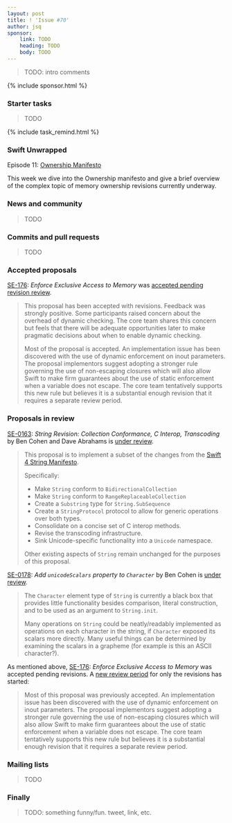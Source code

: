 ```yaml
---
layout: post
title: ! 'Issue #70'
author: jsq
sponsor:
    link: TODO
    heading: TODO
    body: TODO
---
```


> TODO: intro comments

<!--excerpt-->

{% include sponsor.html %}

### Starter tasks

> TODO

{% include task_remind.html %}

### Swift Unwrapped

Episode 11: [Ownership Manifesto](https://spec.fm/podcasts/swift-unwrapped/69191)

This week we dive into the Ownership manifesto and give a brief overview of the complex topic of memory ownership revisions currently underway.

### News and community

> TODO

### Commits and pull requests

> TODO

### Accepted proposals

[SE-176](https://github.com/apple/swift-evolution/blob/master/proposals/0176-enforce-exclusive-access-to-memory.md): *Enforce Exclusive Access to Memory* was [accepted pending revision review](https://lists.swift.org/pipermail/swift-evolution-announce/2017-May/000378.html).

> This proposal has been accepted with revisions. Feedback was strongly positive. Some participants raised concern about the overhead of dynamic checking. The core team shares this concern but feels that there will be adequate opportunities later to make pragmatic decisions about when to enable dynamic checking.
>
> Most of the proposal is accepted.  An implementation issue has been discovered with the use of dynamic enforcement on inout parameters.  The proposal implementors suggest adopting a stronger rule governing the use of non-escaping closures which will also allow Swift to make firm guarantees about the use of static enforcement when a variable does not escape.  The core team tentatively supports this new rule but believes it is a substantial enough revision that it requires a separate review period.

### Proposals in review

[SE-0163](https://github.com/apple/swift-evolution/blob/master/proposals/0163-string-revision-1.md): *String Revision: Collection Conformance, C Interop, Transcoding* by Ben Cohen and Dave Abrahams is [under review](https://lists.swift.org/pipermail/swift-evolution-announce/2017-May/000376.html).

> This proposal is to implement a subset of the changes from the [Swift 4
String
Manifesto](https://github.com/apple/swift/blob/master/docs/StringManifesto.md).
>
> Specifically:
>
> * Make `String` conform to `BidirectionalCollection`
> * Make `String` conform to `RangeReplaceableCollection` 
> * Create a `Substring` type for `String.SubSequence`
> * Create a `StringProtocol` protocol to allow for generic operations over both types.
> * Consolidate on a concise set of C interop methods.
> * Revise the transcoding infrastructure.
> * Sink Unicode-specific functionality into a `Unicode` namespace.
>
> Other existing aspects of `String` remain unchanged for the purposes of this 
proposal.

[SE-0178](https://github.com/apple/swift-evolution/blob/master/proposals/0178-character-unicode-view.md): *Add `unicodeScalars` property to `Character`* by Ben Cohen is [under review](https://lists.swift.org/pipermail/swift-evolution-announce/2017-May/000377.html).

> The `Character` element type of `String` is currently a black box that provides
little functionality besides comparison, literal construction, and to be used
as an argument to `String.init`.
>
> Many operations on `String` could be neatly/readably implemented as operations
on each character in the string, if `Character` exposed its scalars more
directly. Many useful things can be determined by examining the scalars in a
grapheme (for example is this an ASCII character?).

As mentioned above, [SE-176](https://github.com/apple/swift-evolution/blob/master/proposals/0176-enforce-exclusive-access-to-memory.md): *Enforce Exclusive Access to Memory* was accepted pending revisions. A [new review period](https://lists.swift.org/pipermail/swift-evolution-announce/2017-May/000379.html) for only the revisions has started:

> Most of this proposal was previously accepted.  An implementation issue has been discovered with the use of dynamic enforcement on inout parameters.  The proposal implementors suggest adopting a stronger rule governing the use of non-escaping closures which will also allow Swift to make firm guarantees about the use of static enforcement when a variable does not escape.  The core team tentatively supports this new rule but believes it is a substantial enough revision that it requires a separate review period.

### Mailing lists

> TODO

### Finally

> TODO: something funny/fun. tweet, link, etc.
